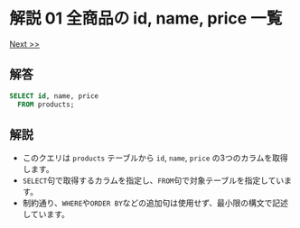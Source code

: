 # 解説 01 全商品の id, name, price 一覧

[Next >>](02_explanation.md)

## 解答

```sql
SELECT id, name, price
  FROM products;
```

## 解説

- このクエリは `products` テーブルから `id`, `name`, `price` の3つのカラムを取得します。
- `SELECT`句で取得するカラムを指定し、`FROM`句で対象テーブルを指定しています。
- 制約通り、`WHERE`や`ORDER BY`などの追加句は使用せず、最小限の構文で記述しています。